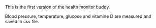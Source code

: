 This is the first version of the health monitor buddy. 

Blood pressure, temperature, glucose and vitamine D are measured and saved in csv file.

